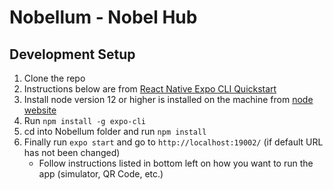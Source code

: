 # Nobellum - Nobel Hub

## Development Setup

 1. Clone the repo
 2. Instructions below are from [React Native Expo CLI Quickstart](https://reactnative.dev/docs/environment-setup)
 3. Install node version 12 or higher is installed on the machine from [node website](https://nodejs.org/en/download/)
 4. Run `npm install -g expo-cli`
 5. cd into Nobellum folder and run `npm install`
 6. Finally run `expo start` and go to `http://localhost:19002/` (if default URL has not been changed)
	 - Follow instructions listed in bottom left on how you want to run the app (simulator, QR Code, etc.)
